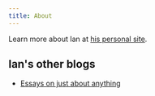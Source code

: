 ```yaml
---
title: About
---
```


Learn more about Ian at [his personal site](http://www.iangreenleaf.com).

## Ian's other blogs ##

* [Essays on just about anything](http://blog.iangreenleaf.com)
